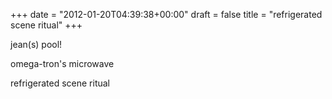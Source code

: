 +++
date = "2012-01-20T04:39:38+00:00"
draft = false
title = "refrigerated scene ritual"
+++
<p>jean(s) pool!</p>&#13;
<p>omega-tron's microwave</p>&#13;
<p>refrigerated scene ritual</p> 
